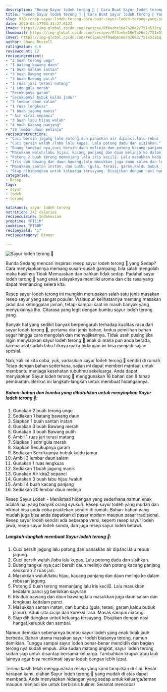 ```yaml
---
description: "Resep Sayur lodeh terong 🍆 | Cara Buat Sayur lodeh terong 🍆 Yang Sedap"
title: "Resep Sayur lodeh terong 🍆 | Cara Buat Sayur lodeh terong 🍆 Yang Sedap"
slug: 930-resep-sayur-lodeh-terong-cara-buat-sayur-lodeh-terong-yang-sedap
date: 2020-08-17T03:31:27.612Z
image: https://img-global.cpcdn.com/recipes/0f0aebe16e7a26e2/751x532cq70/sayur-lodeh-terong-🍆-foto-resep-utama.jpg
thumbnail: https://img-global.cpcdn.com/recipes/0f0aebe16e7a26e2/751x532cq70/sayur-lodeh-terong-🍆-foto-resep-utama.jpg
cover: https://img-global.cpcdn.com/recipes/0f0aebe16e7a26e2/751x532cq70/sayur-lodeh-terong-🍆-foto-resep-utama.jpg
author: Shane Russell
ratingvalue: 4.6
reviewcount: 12
recipeingredient:
- "2 buah terong ungu"
- "1 batang bawang daun"
- "1 buah santan instan"
- "3 buah Bawang merah"
- "3 buah Bawang putih"
- "1 ruas jari terasi matang"
- "1 sdm gula merah"
- "Secukupnya garam"
- "Secukupnya bubuk kaldu jamur"
- "3 lembar daun salam"
- "1 ruas lengkuas"
- "1 buah jagung manis"
- " Air kira2 sepanci"
- "3 buah labu hijau waluh"
- "4 buah kacang panjang"
- "20 lembar daun melinjo"
recipeinstructions:
- "Cuci bersih jagung lalu potong,dan panaskan air dipanci.lalu rebus jagung."
- "Cuci bersih waluh /labu lalu kupas. Lalu potong dadu dan sisihkan."
- "Buang tangkai nya,cuci bersih daun melinjo dan potong kacang panjang seukuran 2 ruas jari."
- "Masukkan waluh/labu hijau, kacang panjang dan daun melinjo ke dalam rebusan jagung."
- "Potong 2 buah terong memanjang lalu iris kecil2. Lalu masukkan kedalam panci yg berisikan sayuran."
- "Iris duo bawang dan daun bawang.lalu masukkan juga daun salam dan lengkuas kedalam panci."
- "Masukkan santan instan, dan bumbu (gula, terasi, garam,kaldu bubuk jamur). Aduk rata.cicipi dan koreksi rasa. Masak sampai matang."
- "Siap dihidangkan untuk keluarga tersayang. Disajikan dengan nasi hangat,kerupuk dan sambal."
categories:
- Resep
tags:
- sayur
- lodeh
- terong

katakunci: sayur lodeh terong 
nutrition: 242 calories
recipecuisine: Indonesian
preptime: "PT11M"
cooktime: "PT38M"
recipeyield: "1"
recipecategory: Dinner

---
```



![Sayur lodeh terong 🍆](https://img-global.cpcdn.com/recipes/0f0aebe16e7a26e2/751x532cq70/sayur-lodeh-terong-🍆-foto-resep-utama.jpg)

Bunda Sedang mencari inspirasi resep sayur lodeh terong 🍆 yang Sedap? Cara menyiapkannya memang susah-susah gampang. bila salah mengolah maka hasilnya Tidak Memuaskan dan bahkan tidak sedap. Padahal sayur lodeh terong 🍆 yang enak selayaknya memiliki aroma dan cita rasa yang dapat memancing selera kita.

Resep sayur lodeh terong ini mungkin merupakan salah satu jenis masakan resep sayur yang sangat populer. Walaupun kelihatannya memang masakan jadul dan ketinggalan jaman, tetapi sampai saat ini masih banyak yang menyukainya lho. Citarasa yang legit dengan bumbu sayur lodeh terong yang.

Banyak hal yang sedikit banyak berpengaruh terhadap kualitas rasa dari sayur lodeh terong 🍆, pertama dari jenis bahan, kedua pemilihan bahan segar hingga cara mengolah dan menyajikannya. Tidak usah pusing jika ingin menyiapkan sayur lodeh terong 🍆 enak di mana pun anda berada, karena asal sudah tahu triknya maka hidangan ini bisa menjadi sajian spesial.


Nah, kali ini kita coba, yuk, variasikan sayur lodeh terong 🍆 sendiri di rumah. Tetap dengan bahan sederhana, sajian ini dapat memberi manfaat untuk membantu menjaga kesehatan tubuhmu sekeluarga. Anda dapat menyiapkan Sayur lodeh terong 🍆 menggunakan 16 bahan dan 8 tahap pembuatan. Berikut ini langkah-langkah untuk membuat hidangannya.

<!--inarticleads1-->

##### Bahan-bahan dan bumbu yang dibutuhkan untuk menyiapkan Sayur lodeh terong 🍆:

1. Gunakan 2 buah terong ungu
1. Sediakan 1 batang bawang daun
1. Siapkan 1 buah santan instan
1. Gunakan 3 buah Bawang merah
1. Gunakan 3 buah Bawang putih
1. Ambil 1 ruas jari terasi matang
1. Siapkan 1 sdm gula merah
1. Siapkan Secukupnya garam
1. Sediakan Secukupnya bubuk kaldu jamur
1. Ambil 3 lembar daun salam
1. Gunakan 1 ruas lengkuas
1. Sediakan 1 buah jagung manis
1. Gunakan  Air kira2 sepanci
1. Gunakan 3 buah labu hijau /waluh
1. Ambil 4 buah kacang panjang
1. Sediakan 20 lembar daun melinjo


Resep Sayur Lodeh - Menikmati hidangan yang sederhana namun enak adalah hal yang banyak orang syukuri. Resep sayur lodeh yang mudah dan nikmat bisa anda coba praktekan sendiri di rumah. Bahan-bahan yang mudah juga bisa anda dapatkan di pasar modern maupun pasar tradisional. Resep sayur lodeh sendiri ada beberapa versi, seperti resep sayur lodeh jawa, resep sayur lodeh sunda, dan juga resep sayur lodeh betawi. 

<!--inarticleads2-->

##### Langkah-langkah membuat Sayur lodeh terong 🍆:

1. Cuci bersih jagung lalu potong,dan panaskan air dipanci.lalu rebus jagung.
1. Cuci bersih waluh /labu lalu kupas. Lalu potong dadu dan sisihkan.
1. Buang tangkai nya,cuci bersih daun melinjo dan potong kacang panjang seukuran 2 ruas jari.
1. Masukkan waluh/labu hijau, kacang panjang dan daun melinjo ke dalam rebusan jagung.
1. Potong 2 buah terong memanjang lalu iris kecil2. Lalu masukkan kedalam panci yg berisikan sayuran.
1. Iris duo bawang dan daun bawang.lalu masukkan juga daun salam dan lengkuas kedalam panci.
1. Masukkan santan instan, dan bumbu (gula, terasi, garam,kaldu bubuk jamur). Aduk rata.cicipi dan koreksi rasa. Masak sampai matang.
1. Siap dihidangkan untuk keluarga tersayang. Disajikan dengan nasi hangat,kerupuk dan sambal.


Namun demikian sebenarnya bumbu sayur lodeh yang enak tidak jauh berbeda. Bahan utama masakan sayur lodeh biasanya terong, namun demikian. Tunggu sampai sayur lodeh benar-benar mendidih dan bagian terong nya sudah empuk. Jika sudah matang angkat, sayur lodeh terong sudah siap untuk disantap bersama keluarga. Tambahkan krupuk atau lauk lainnya agar bisa menikmati sayur lodeh dengan lebih lezat. 

Terima kasih telah menggunakan resep yang kami tampilkan di sini. Besar harapan kami, olahan Sayur lodeh terong 🍆 yang mudah di atas dapat membantu Anda menyiapkan hidangan yang sedap untuk keluarga/teman maupun menjadi ide untuk berbisnis kuliner. Selamat mencoba!
